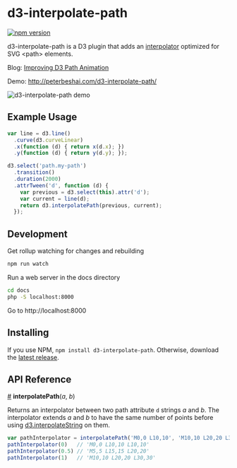 # d3-interpolate-path

[![npm version](https://badge.fury.io/js/d3-interpolate-path.svg)](https://badge.fury.io/js/d3-interpolate-path)

d3-interpolate-path is a D3 plugin that adds an [interpolator](https://github.com/d3/d3-interpolate)
optimized for SVG &lt;path&gt; elements.

Blog: [Improving D3 Path Animation](https://bocoup.com/weblog/improving-d3-path-animation)

Demo: http://peterbeshai.com/d3-interpolate-path/

![d3-interpolate-path demo](http://peterbeshai.com/vis/d3-interpolate-path/d3-interpolate-path-demo.gif)

## Example Usage

```js
var line = d3.line()
  .curve(d3.curveLinear)
  .x(function (d) { return x(d.x); })
  .y(function (d) { return y(d.y); });

d3.select('path.my-path')
  .transition()
  .duration(2000)
  .attrTween('d', function (d) {
    var previous = d3.select(this).attr('d');
    var current = line(d);
    return d3.interpolatePath(previous, current);
  });
```


## Development

Get rollup watching for changes and rebuilding

```bash
npm run watch
```

Run a web server in the docs directory

```bash
cd docs
php -S localhost:8000
```

Go to http://localhost:8000


## Installing

If you use NPM, `npm install d3-interpolate-path`. Otherwise, download the [latest release](https://github.com/pbeshai/d3-interpolate-path/releases/latest).

## API Reference


<a href="#interpolatePath" name="interpolatePath">#</a> <b>interpolatePath</b>(*a*, *b*)

Returns an interpolator between two path attribute `d` strings *a* and *b*. The interpolator extends *a* and *b* to have the same number of points before using [d3.interpolateString](https://github.com/d3/d3-interpolate#interpolateString) on them.

```js
var pathInterpolator = interpolatePath('M0,0 L10,10', 'M10,10 L20,20 L30,30')
pathInterpolator(0)   // 'M0,0 L10,10 L10,10'
pathInterpolator(0.5) // 'M5,5 L15,15 L20,20'
pathInterpolator(1)   // 'M10,10 L20,20 L30,30'
```

